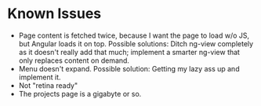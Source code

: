 Known Issues
============

* Page content is fetched twice, because I want the page to load w/o JS, but
  Angular loads it on top. Possible solutions: Ditch ng-view completely as it
  doesn't really add that much; implement a smarter ng-view that only replaces
  content on demand.
* Menu doesn't expand. Possible solution: Getting my lazy ass up and implement
  it.
* Not "retina ready"
* The projects page is a gigabyte or so.
